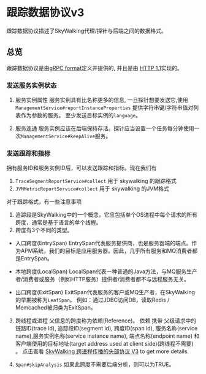 # 跟踪数据协议v3
跟踪数据协议描述了SkyWalking代理/探针与后端之间的数据格式。 

## 总览
跟踪数据协议是由[gRPC format](https://github.com/apache/skywalking-data-collect-protocol)定义并提供的,
并且是由 [HTTP 1.1](HTTP-API-Protocol.md)实现的。

### 发送服务实例状态
1. 服务实例属性 
服务实例具有比名称更多的信息, 一旦探针想要发送它,使用 `ManagementService#reportInstanceProperties` 提供字符串键/字符串值对列表作为参数的服务。
 至少发送目标实例的`language`。

2. 服务连通
服务实例应该在后端保持存活。探针应当设置一个任务每分钟使用一次`ManagementService#keepAlive`服务。

### 发送跟踪和指标
拥有服务ID和服务实例ID后，可以发送跟踪和指标。现在我们有
1. `TraceSegmentReportService#collect` 用于 skywalking 的跟踪格式
1. `JVMMetricReportService#collect` 用于 skywalking 的JVM格式

对于跟踪格式，有一些注意事项
1. 追踪段是SkyWalking中的一个概念，它应包括单个OS进程中每个请求的所有跨度，通常是基于语言的单个线程。
2. 跨度有3个不同的类型。

* 入口跨度(EntrySpan)
EntrySpan代表服务提供商，也是服务器端的端点。作为APM系统，我们的目标是应用服务器。因此，几乎所有服务和MQ消费者都是EntrySpan。

* 本地跨度(LocalSpan)
LocalSpan代表一种普通的Java方法，与MQ服务生产者/消费者或服务（例如HTTP服务）提供者/消费者都不与远程服务无关。

* 出口跨度(ExitSpan)
ExitSpan代表服务的客户或MQ生产者，在SkyWalking的早期被称为`LeafSpan`。
例如：通过JDBC访问DB，读取Redis / Memcached被归类为ExitSpan。

3. 跨线程或进程 父信息的跨度称为依赖(Reference)。 依赖 携带 父级请求中的链路ID(trace id), 
追踪段ID(segment id), 跨度ID(span id), 服务名称(service name),服务实例名称(service instance name),
端点名称(endpoint name) 和 客户端使用的目标地址(target address used at client side)(跨线程不需要) 。 
点击查看 [SkyWalking 跨进程传播的头部协议 V3](Skywalking-Cross-Process-Propagation-Headers-Protocol-v3.md) to get more details.

4. `Span#skipAnalysis` 如果此跨度不需要后端分析，则可以为TRUE。


